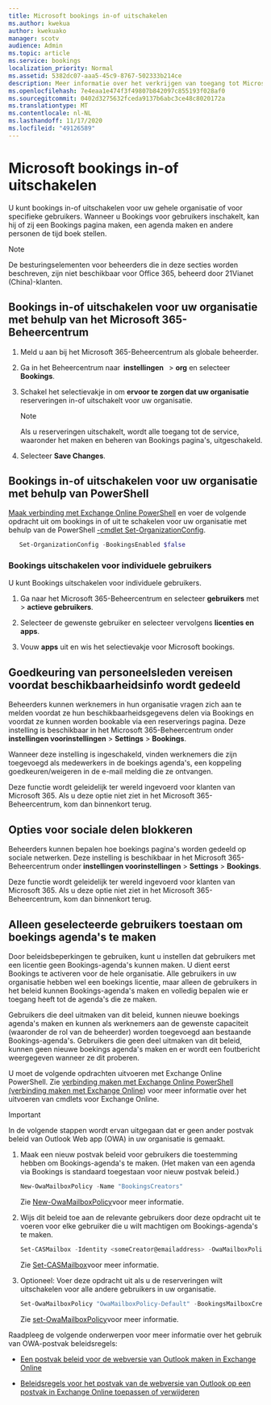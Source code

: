 ```yaml
---
title: Microsoft bookings in-of uitschakelen
ms.author: kwekua
author: kwekuako
manager: scotv
audience: Admin
ms.topic: article
ms.service: bookings
localization_priority: Normal
ms.assetid: 5382dc07-aaa5-45c9-8767-502333b214ce
description: Meer informatie over het verkrijgen van toegang tot Microsoft bookings in Microsoft 365.
ms.openlocfilehash: 7e4eaa1e474f3f49807b842097c855193f028af0
ms.sourcegitcommit: 0402d3275632fceda9137b6abc3ce48c8020172a
ms.translationtype: MT
ms.contentlocale: nl-NL
ms.lasthandoff: 11/17/2020
ms.locfileid: "49126589"
---
```

# <a name="turn-microsoft-bookings-on-or-off"></a>Microsoft bookings in-of uitschakelen

U kunt bookings in-of uitschakelen voor uw gehele organisatie of voor specifieke gebruikers. Wanneer u Bookings voor gebruikers inschakelt, kan hij of zij een Bookings pagina maken, een agenda maken en andere personen de tijd boek stellen.

> [!NOTE]
> De besturingselementen voor beheerders die in deze secties worden beschreven, zijn niet beschikbaar voor Office 365, beheerd door 21Vianet (China)-klanten.

## <a name="turn-bookings-on-or-off-for-your-organization-using-the-microsoft-365-admin-center"></a>Bookings in-of uitschakelen voor uw organisatie met behulp van het Microsoft 365-Beheercentrum

1. Meld u aan bij het Microsoft 365-Beheercentrum als globale beheerder.

2. Ga in het Beheercentrum naar  **instellingen**   \> **org** en selecteer **Bookings**.

3. Schakel het selectievakje in om **ervoor te zorgen dat uw organisatie** reserveringen in-of uitschakelt voor uw organisatie.

   > [!NOTE]
   > Als u reserveringen uitschakelt, wordt alle toegang tot de service, waaronder het maken en beheren van Bookings pagina's, uitgeschakeld.

4. Selecteer **Save Changes**.

## <a name="turn-bookings-on-or-off-for-your-organization-using-powershell"></a>Bookings in-of uitschakelen voor uw organisatie met behulp van PowerShell

[Maak verbinding met Exchange Online PowerShell](https://docs.microsoft.com/powershell/exchange/connect-to-exchange-online-powershell) en voer de volgende opdracht uit om bookings in of uit te schakelen voor uw organisatie met behulp van de PowerShell [-cmdlet Set-OrganizationConfig](https://docs.microsoft.com/powershell/module/exchange/set-organizationconfig).

```PowerShell
   Set-OrganizationConfig -BookingsEnabled $false
```

### <a name="turn-bookings-on-or-off-for-individual-users"></a>Bookings uitschakelen voor individuele gebruikers

U kunt Bookings uitschakelen voor individuele gebruikers.

1. Ga naar het Microsoft 365-Beheercentrum en selecteer **gebruikers** met \> **actieve gebruikers**.

1. Selecteer de gewenste gebruiker en selecteer vervolgens **licenties en apps**.

1. Vouw **apps** uit en wis het selectievakje voor Microsoft bookings.

## <a name="require-staff-approvals-before-sharing-freebusy-information"></a>Goedkeuring van personeelsleden vereisen voordat beschikbaarheidsinfo wordt gedeeld

Beheerders kunnen werknemers in hun organisatie vragen zich aan te melden voordat ze hun beschikbaarheidsgegevens delen via Bookings en voordat ze kunnen worden bookable via een reserverings pagina. Deze instelling is beschikbaar in het Microsoft 365-Beheercentrum onder **instellingen voorinstellingen** \> **Settings** \> **Bookings**.

Wanneer deze instelling is ingeschakeld, vinden werknemers die zijn toegevoegd als medewerkers in de boekings agenda's, een koppeling goedkeuren/weigeren in de e-mail melding die ze ontvangen.

Deze functie wordt geleidelijk ter wereld ingevoerd voor klanten van Microsoft 365. Als u deze optie niet ziet in het Microsoft 365-Beheercentrum, kom dan binnenkort terug.

## <a name="block-social-sharing-options"></a>Opties voor sociale delen blokkeren

Beheerders kunnen bepalen hoe boekings pagina's worden gedeeld op sociale netwerken. Deze instelling is beschikbaar in het Microsoft 365-Beheercentrum onder **instellingen voorinstellingen** \> **Settings** \> **Bookings**.

Deze functie wordt geleidelijk ter wereld ingevoerd voor klanten van Microsoft 365. Als u deze optie niet ziet in het Microsoft 365-Beheercentrum, kom dan binnenkort terug.

## <a name="allow-only-selected-users-to-create-bookings-calendars"></a>Alleen geselecteerde gebruikers toestaan om boekings agenda's te maken

Door beleidsbeperkingen te gebruiken, kunt u instellen dat gebruikers met een licentie geen Bookings-agenda's kunnen maken. U dient eerst Bookings te activeren voor de hele organisatie. Alle gebruikers in uw organisatie hebben wel een boekings licentie, maar alleen de gebruikers in het beleid kunnen Bookings-agenda's maken en volledig bepalen wie er toegang heeft tot de agenda's die ze maken.

Gebruikers die deel uitmaken van dit beleid, kunnen nieuwe boekings agenda's maken en kunnen als werknemers aan de gewenste capaciteit (waaronder de rol van de beheerder) worden toegevoegd aan bestaande Bookings-agenda's. Gebruikers die geen deel uitmaken van dit beleid, kunnen geen nieuwe boekings agenda's maken en er wordt een foutbericht weergegeven wanneer ze dit proberen.

U moet de volgende opdrachten uitvoeren met Exchange Online PowerShell. Zie [verbinding maken met Exchange Online PowerShell (verbinding maken met Exchange Online](https://docs.microsoft.com/powershell/exchange/connect-to-exchange-online-powershell)) voor meer informatie over het uitvoeren van cmdlets voor Exchange Online.

> [!IMPORTANT]
> In de volgende stappen wordt ervan uitgegaan dat er geen ander postvak beleid van Outlook Web app (OWA) in uw organisatie is gemaakt.

1. Maak een nieuw postvak beleid voor gebruikers die toestemming hebben om Bookings-agenda's te maken. (Het maken van een agenda via Bookings is standaard toegestaan voor nieuw postvak beleid.)

   ```PowerShell
   New-OwaMailboxPolicy -Name "BookingsCreators"
   ```

   Zie [New-OwaMailboxPolicy](https://docs.microsoft.com/powershell/module/exchange/new-owamailboxpolicy)voor meer informatie.

2. Wijs dit beleid toe aan de relevante gebruikers door deze opdracht uit te voeren voor elke gebruiker die u wilt machtigen om Bookings-agenda's te maken.

   ```PowerShell
   Set-CASMailbox -Identity <someCreator@emailaddress> -OwaMailboxPolicy "BookingsCreators"
   ```

   Zie [Set-CASMailbox](https://docs.microsoft.com/powershell/module/exchange/set-casmailbox)voor meer informatie.

3. Optioneel: Voer deze opdracht uit als u de reserveringen wilt uitschakelen voor alle andere gebruikers in uw organisatie.

   ```PowerShell
   Set-OwaMailboxPolicy "OwaMailboxPolicy-Default" -BookingsMailboxCreationEnabled:$false
   ```

   Zie [set-OwaMailboxPolicy](https://docs.microsoft.com/powershell/module/exchange/set-owamailboxpolicy)voor meer informatie.

Raadpleeg de volgende onderwerpen voor meer informatie over het gebruik van OWA-postvak beleidsregels:

- [Een postvak beleid voor de webversie van Outlook maken in Exchange Online](https://docs.microsoft.com/exchange/clients-and-mobile-in-exchange-online/outlook-on-the-web/create-outlook-web-app-mailbox-policy)

- [Beleidsregels voor het postvak van de webversie van Outlook op een postvak in Exchange Online toepassen of verwijderen](https://docs.microsoft.com/exchange/clients-and-mobile-in-exchange-online/outlook-on-the-web/create-outlook-web-app-mailbox-policy)
